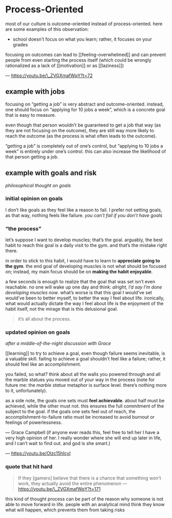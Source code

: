 # Process-Oriented

most of our culture is outcome-oriented instead of process-oriented. here are some examples of this observation:

- school doesn’t focus on what you learn; rather, it focuses on your grades

focusing on outcomes can lead to [[feeling-overwhelmed]] and can prevent people from even starting the process itself (which could be wrongly rationalized as a lack of [[motivation]] or as [[laziness]])

&mdash; <https://youtu.be/\_ZVGXmafWqY?t=72>

## example with jobs

focusing on “getting a job” is very abstract and outcome-oriented. instead, one should focus on “applying for 10 jobs a week”, which is a concrete goal that is easy to measure.

even though that person wouldn’t be guaranteed to get a job that way (as they are not focusing on the outcome), they are still way more likely to reach the outcome (as the process is what often leads to the outcome).

“getting a job” is completely out of one’s control, but “applying to 10 jobs a week” is entirely under one’s control. this can also increase the likelihood of that person getting a job.

## example with goals and risk

_philosophical thought on goals_

### initial opinion on goals

I don’t like goals as they feel like a reason to fail. I prefer not setting goals, as that way, nothing feels like failure. _you can’t fail if you don’t have goals_

### “the process”

let’s suppose I want to develop muscles; that’s the goal. arguably, the best habit to reach this goal is a daily visit to the gym. and that’s the mistake right there.

in order to stick to this habit, I would have to learn to **appreciate going to the gym**. the end goal of developing muscles is not what should be focused on; instead, my main focus should be on **making the habit enjoyable**.

a few seconds is enough to realize that the goal that was set isn’t even reachable. no one will wake up one day and think: _alright, I’d say I’m done developing muscles now_. what’s worse is that this goal I would’ve set would’ve been to better myself, to better the way I feel about life. ironically, what would actually dictate the way I feel about life is the enjoyment of the habit itself, not the mirage that is this delusional goal.

> it’s all about the process.

### updated opinion on goals

_after a middle-of-the-night discussion with Grace_

[[learning]] to try to achieve a goal, even though failure seems inevitable, is a valuable skill. failing to achieve a goal shouldn’t feel like a failure; rather, it should feel like an accomplishment.

you failed, so what? think about all the walls you powered through and all the marble statues you moved out of your way in the process (note for future me: the _marble statue_ metaphor is surface level. there’s nothing more to it, unfortunately).

as a side note, the goals one sets must **feel achievable**. about half must be achieved, while the other must not. this ensures the full commitment of the subject to the goal. if the goals one sets feel out of reach, the accomplishment-to-failure ratio must be increased to avoid burnout or feelings of powerlessness.

&mdash; Grace Campbell (if anyone ever reads this, feel free to tell her I have a very high opinion of her. I really wonder where she will end up later in life, and I can’t wait to find out. and god is she smart.)

&mdash; <https://youtu.be/Olzc15hIcyI>

### quote that hit hard

> If they [gamers] believe that there is a chance that something won’t work, they actually avoid the entire phenomenon &mdash; <https://youtu.be/\_ZVGXmafWqY?t=171>

this kind of thought process can be part of the reason why someone is not able to move forward in life. people with an analytical mind think they know what will happen, which prevents them from taking risks
